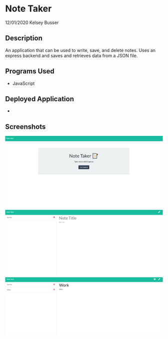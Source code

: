 # Note Taker
12/01/2020
Kelsey Busser

## Description
An application that can be used to write, save, and delete notes. Uses an express backend and saves and retrieves data from a JSON file. 

## Programs Used
* JavaScript

## Deployed Application
-

## Screenshots
![First Screenshot](/Assets/Images/NT1.png)
![Second Screenshot](/Assets/Images/NT2.png)
![Third Screenshot](/Assets/Images/NT3.png)
